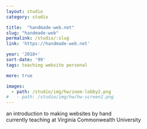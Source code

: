 ```yaml
---
layout: studio
category: studio

title:  "handmade-web.net"
slug: "handmade-web"
permalink: /studio/:slug
link: 'https://handmade-web.net'

year: '2018+'
sort-date: '99'
tags: teaching website personal

more: true

images:
  - path: /studio/img/hw/zoom-lobby2.png
#   - path: /studio/img/hw/hw-screen2.png
---
```


<p>
  an introduction to making websites by hand<br> 
  currently teaching at Virginia Commonwealth University
</p>
